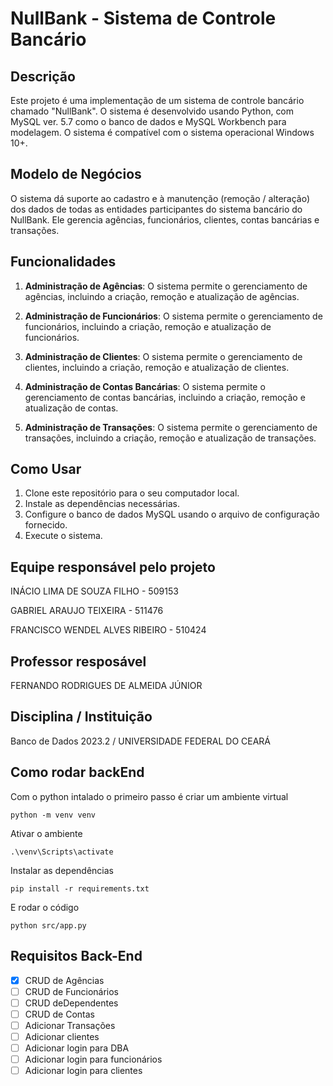 # NullBank - Sistema de Controle Bancário

## Descrição

Este projeto é uma implementação de um sistema de controle bancário chamado "NullBank". O sistema é desenvolvido usando Python, com MySQL ver. 5.7 como o banco de dados e MySQL Workbench para modelagem. O sistema é compatível com o sistema operacional Windows 10+.

## Modelo de Negócios

O sistema dá suporte ao cadastro e à manutenção (remoção / alteração) dos dados de todas as entidades participantes do sistema bancário do NullBank. Ele gerencia agências, funcionários, clientes, contas bancárias e transações.

## Funcionalidades

1. **Administração de Agências**: O sistema permite o gerenciamento de agências, incluindo a criação, remoção e atualização de agências.

2. **Administração de Funcionários**: O sistema permite o gerenciamento de funcionários, incluindo a criação, remoção e atualização de funcionários.

3. **Administração de Clientes**: O sistema permite o gerenciamento de clientes, incluindo a criação, remoção e atualização de clientes.

4. **Administração de Contas Bancárias**: O sistema permite o gerenciamento de contas bancárias, incluindo a criação, remoção e atualização de contas.

5. **Administração de Transações**: O sistema permite o gerenciamento de transações, incluindo a criação, remoção e atualização de transações.

## Como Usar

1. Clone este repositório para o seu computador local.
2. Instale as dependências necessárias.
3. Configure o banco de dados MySQL usando o arquivo de configuração fornecido.
4. Execute o sistema.

## Equipe responsável pelo projeto

INÁCIO LIMA DE SOUZA FILHO - 509153

GABRIEL ARAUJO TEIXEIRA - 511476

FRANCISCO WENDEL ALVES RIBEIRO - 510424

## Professor resposável

FERNANDO RODRIGUES DE ALMEIDA JÚNIOR

## Disciplina / Instituição

Banco de Dados 2023.2 / UNIVERSIDADE FEDERAL DO CEARÁ

## Como rodar backEnd
Com o python intalado o primeiro passo é criar um ambiente virtual

```python -m venv venv```

Ativar o ambiente

```.\venv\Scripts\activate```

Instalar as dependências

```pip install -r requirements.txt```

E rodar o código

```python src/app.py```
## Requisitos Back-End
- [X] CRUD de Agências
- [ ] CRUD de Funcionários
- [ ] CRUD deDependentes
- [ ] CRUD de  Contas
- [ ] Adicionar Transações
- [ ] Adicionar clientes
- [ ] Adicionar login para DBA
- [ ] Adicionar login para funcionários
- [ ] Adicionar login para clientes
##